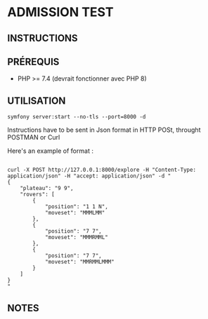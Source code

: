 ADMISSION TEST
=================


INSTRUCTIONS
-----------------



PRÉREQUIS
-----------------

- PHP >= 7.4 (devrait fonctionner avec PHP 8)

UTILISATION
-----------------

```
symfony server:start --no-tls --port=8000 -d
```

Instructions have to be sent in Json format in HTTP POSt, throught POSTMAN or Curl

Here's an example of format :

````

curl -X POST http://127.0.0.1:8000/explore -H "Content-Type: application/json" -H "accept: application/json" -d "
{
    "plateau": "9 9",
    "rovers": [
        {
            "position": "1 1 N",
            "moveset": "MMMLMM"
        },
        {
            "position": "7 7",
            "moveset": "MMMRMML"
        },
        {
            "position": "7 7",
            "moveset": "MMRMMLMMM"
        }
    ]
}
"
````



NOTES
-----------------


